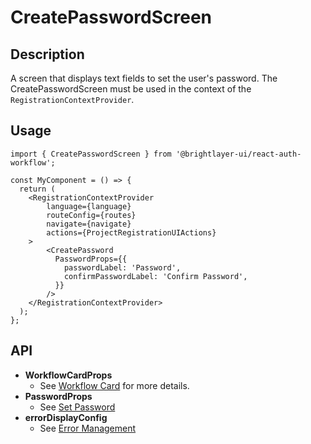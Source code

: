 # CreatePasswordScreen

## Description
A screen that displays text fields to set the user's password. The CreatePasswordScreen must be used in the context of the `RegistrationContextProvider`.

## Usage
```tsx
import { CreatePasswordScreen } from '@brightlayer-ui/react-auth-workflow';

const MyComponent = () => {
  return (
    <RegistrationContextProvider
        language={language}
        routeConfig={routes}
        navigate={navigate}
        actions={ProjectRegistrationUIActions}
    >
        <CreatePassword
          PasswordProps={{
            passwordLabel: 'Password',
            confirmPasswordLabel: 'Confirm Password',
          }}
        />
    </RegistrationContextProvider>
  );
};
```

## API

- **WorkflowCardProps** 
  - See [Workflow Card](https://github.com/etn-ccis/blui-react-workflows/tree/master/login-workflow/docs/components/workflow-card.md) for more details.
- **PasswordProps** 
  - See [Set Password](https://github.com/etn-ccis/blui-react-workflows/tree/master/login-workflow/docs/components/set-password.md)
- **errorDisplayConfig**
  - See [Error Management](https://github.com/etn-ccis/blui-react-workflows/tree/master/login-workflow/docs/error-management.md)